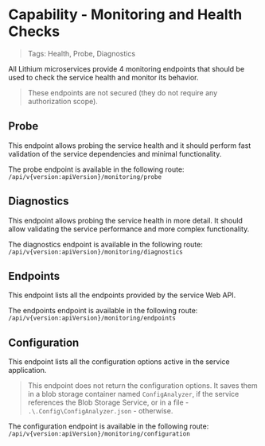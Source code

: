 # Capability - Monitoring and Health Checks

> Tags: Health, Probe, Diagnostics

All Lithium microservices provide 4 monitoring endpoints that should be used to check the service health and monitor its behavior.

> These endpoints are not secured (they do not require any authorization scope).

## Probe

This endpoint allows probing the service health and it should perform fast validation of the service dependencies and minimal functionality.

The probe endpoint is available in the following route: `/api/v{version:apiVersion}/monitoring/probe`

## Diagnostics

This endpoint allows probing the service health in more detail. It should allow validating the service performance and more complex functionality.

The diagnostics endpoint is available in the following route: `/api/v{version:apiVersion}/monitoring/diagnostics`

## Endpoints

This endpoint lists all the endpoints provided by the service Web API.

The endpoints endpoint is available in the following route: `/api/v{version:apiVersion}/monitoring/endpoints`

## Configuration

This endpoint lists all the configuration options active in the service application.

> This endpoint does not return the configuration options. It saves them in a blob storage container named `ConfigAnalyzer`, if the service references the Blob Storage Service, or in a file - `.\.Config\ConfigAnalyzer.json` - otherwise.

The configuration endpoint is available in the following route: `/api/v{version:apiVersion}/monitoring/configuration`
